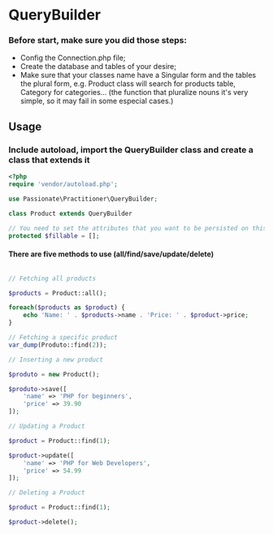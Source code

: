 # QueryBuilder

### Before start, make sure you did those steps:

* Config the Connection.php file;
* Create the database and tables of your desire;
* Make sure that your classes name have a Singular form and the tables the plural form, e.g. Product class will search for products table, Category for categories... (the function that pluralize nouns it's very simple, so it may fail in some especial cases.)

## Usage

### Include autoload, import the QueryBuilder class and create a class that extends it

```php
<?php
require 'vendor/autoload.php';

use Passionate\Practitioner\QueryBuilder;

class Product extends QueryBuilder

// You need to set the attributes that you want to be persisted on this fillable variable
protected $fillable = [];
```

#### There are five methods to use (all/find/save/update/delete)

```php

// Fetching all products

$products = Product::all();

foreach($products as $product) {
	echo 'Name: ' . $products->name . 'Price: ' . $product->price;
}

// Fetching a specific product
var_dump(Produto::find(2));

// Inserting a new product

$produto = new Product();

$produto->save([
    'name' => 'PHP for beginners',
    'price' => 39.90
]);

// Updating a Product

$product = Product::find(1);

$product->update([
	'name' => 'PHP for Web Developers',
    'price' => 54.99
]);

// Deleting a Product

$product = Product::find(1);

$product->delete();